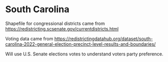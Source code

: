 # South Carolina

Shapefile for congressional districts came from https://redistricting.scsenate.gov/currentdistricts.html

Voting data came from https://redistrictingdatahub.org/dataset/south-carolina-2022-general-election-precinct-level-results-and-boundaries/

Will use U.S. Senate elections votes to understand voters party preference.
